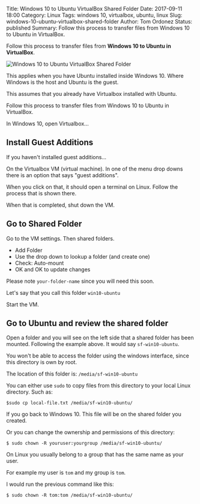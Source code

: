 Title: Windows 10 to Ubuntu VirtualBox Shared Folder
Date: 2017-09-11 18:00
Category: Linux
Tags: windows 10, virtualbox, ubuntu, linux
Slug: windows-10-ubuntu-virtualbox-shared-folder
Author: Tom Ordonez
Status: published
Summary: Follow this process to transfer files from Windows 10 to Ubuntu in VirtualBox.

Follow this process to transfer files from **Windows 10 to Ubuntu in VirtualBox**.

![Windows 10 to Ubuntu VirtualBox Shared Folder]({filename}/images/windows-10-ubuntu-virtualbox-shared-folder.jpg)

This applies when you have Ubuntu installed inside Windows 10. Where Windows is the host and Ubuntu is the guest.

This assumes that you already have Virtualbox installed with Ubuntu.

Follow this process to transfer files from Windows 10 to Ubuntu in VirtualBox.

In Windows 10, open Virtualbox...

## Install Guest Additions

If you haven't installed guest additions...

On the Virtualbox VM (virtual machine). In one of the menu drop downs there is an option that says "guest additions".

When you click on that, it should open a terminal on Linux. Follow the process that is shown there.

When that is completed, shut down the VM.

## Go to Shared Folder

Go to the VM settings. Then shared folders.

* Add Folder
* Use the drop down to lookup a folder (and create one)
* Check: Auto-mount
* OK and OK to update changes

Please note `your-folder-name` since you will need this soon.

Let's say that you call this folder `win10-ubuntu`

Start the VM.

## Go to Ubuntu and review the shared folder

Open a folder and you will see on the left side that a shared folder has been mounted. Following the example above. It would say `sf-win10-ubuntu`.

You won't be able to access the folder using the windows interface, since this directory is own by root.

The location of this folder is: `/media/sf-win10-ubuntu`

You can either use `sudo` to copy files from this directory to your local Linux directory. Such as:

    $sudo cp local-file.txt /media/sf-win10-ubuntu/

If you go back to Windows 10. This file will be on the shared folder you created.

Or you can change the ownership and permissions of this directory:

    $ sudo chown -R youruser:yourgroup /media/sf-win10-ubuntu/

On Linux you usually belong to a group that has the same name as your user.

For example my user is `tom` and my group is `tom`.

I would run the previous command like this:

    $ sudo chown -R tom:tom /media/sf-win10-ubuntu/


